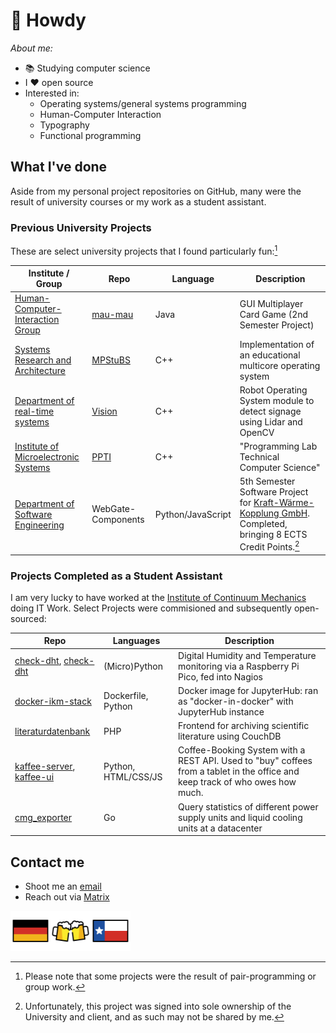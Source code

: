 # 🤠 Howdy

_About me:_

- 📚 Studying computer science
- I ❤️ open source
- Interested in:
  - Operating systems/general systems programming
  - Human-Computer Interaction
  - Typography
  - Functional programming

## What I've done

Aside from my personal project repositories on GitHub, many were the result of university courses or my work as a student assistant.

### Previous University Projects

These are select university projects that I found particularly fun:[^pp]

| Institute / Group                                                                  | Repo                                        | Language          | Description                                                                                                                           |
|------------------------------------------------------------------------------------|---------------------------------------------|-------------------|---------------------------------------------------------------------------------------------------------------------------------------|
| [Human-Computer-Interaction Group](https://www.pi.uni-hannover.de/de/hci)          | [mau-mau](https://github.com/j0hax/mau-mau) | Java              | GUI Multiplayer Card Game (2nd Semester Project)                                                                                      |
| [Systems Research and Architecture](https://www.sra.uni-hannover.de/)              | [MPStuBS](https://github.com/j0hax/MPStuBS) | C++               | Implementation of an educational multicore operating system                                                                           |
| [Department of real-time systems](https://www.ise.uni-hannover.de/de/rts)          | [Vision](https://github.com/j0hax/vision)   | C++               | Robot Operating System module to detect signage using Lidar and OpenCV                                                                |
| [Institute of Microelectronic Systems](https://www.ims.uni-hannover.de)            | [PPTI](https://github.com/j0hax/PPTI)       | C++               | "Programming Lab Technical Computer Science"                                                                                          |
| [Department of Software Engineering](https://www.pi.uni-hannover.de/de/se/lehre/swp/) | WebGate-Components                          | Python/JavaScript | 5th Semester Software Project for [Kraft-Wärme-Kopplung GmbH](https://kwk.info). Completed, bringing 8 ECTS Credit Points.[^contract] |

[^pp]: Please note that some projects were the result of pair-programming or group work.

[^contract]: Unfortunately, this project was signed into sole ownership of the University and client, and as such may not be shared by me.

### Projects Completed as a Student Assistant

I am very lucky to have worked at the [Institute of Continuum Mechanics](https://www.ikm.uni-hannover.de/en/) doing IT Work. Select Projects were commisioned and subsequently open-sourced:

| Repo                                                                                                     | Languages           | Description                                                                                                                   |
|----------------------------------------------------------------------------------------------------------|---------------------|-------------------------------------------------------------------------------------------------------------------------------|
| [check-dht](https://github.com/j0hax/check-dht), [check-dht](https://github.com/j0hax/check-dht)         | (Micro)Python       | Digital Humidity and Temperature monitoring via a Raspberry Pi Pico, fed into Nagios                                          |
| [docker-ikm-stack](https://github.com/j0hax/docker-ikm-stack)                                            | Dockerfile, Python  | Docker image for JupyterHub: ran as "docker-in-docker" with JupyterHub instance                                               |
| [literaturdatenbank](https://github.com/j0hax/literaturdatenbank)                                        | PHP                 | Frontend for archiving scientific literature using CouchDB                                                                    |
| [kaffee-server](https://github.com/j0hax/kaffee-server), [kaffee-ui](https://github.com/j0hax/kaffee-ui) | Python, HTML/CSS/JS | Coffee-Booking System with a REST API. Used to "buy" coffees from a tablet in the office and keep track of who owes how much. |
| [cmg_exporter](https://github.com/j0hax/cmg_exporter)                                                    | Go                  | Query statistics of different power supply units and liquid cooling units at a datacenter                                     |

## Contact me

- Shoot me an [email](mailto:johannes.arnold@stud.uni-hannover.de)
- Reach out via [Matrix](https://matrix.to/#/@e8h-fc1:matrix.uni-hannover.de)

<img src="1F1E9-1F1EA.svg" alt="Germany" width="64"><img src="1F37B.svg" alt="Beers" width="64"><img src="1F3F4-E0075-E0073-E0074-E0078-E007F.svg" alt="Texas" width="64">
